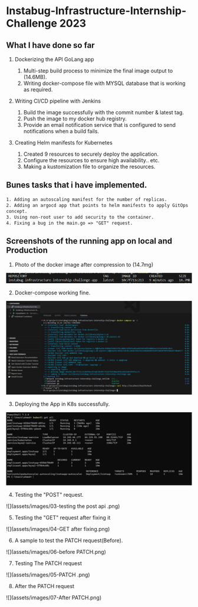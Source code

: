# Instabug-Infrastructure-Internship-Challenge 2023

## What I have done so far
1. Dockerizing the API GoLang app
    1. Multi-step build process to minimize the final image output to (14.6MB).
    3. Writing docker-compose file with MYSQL database that is working as required.

2. Writing CI/CD pipeline with Jenkins 
    1. Build the image successfully with the commit number & latest tag.
    2. Push the image to my docker hub registry.
    3. Provide an email notification service that is configured to send notifications when a build fails.

3. Creating Helm manifests for Kubernetes
    1. Created 9 resources to securely deploy the application.
    2. Configure the resources to ensure high availability.. etc.
    3. Making a kustomization file to organize the resources.


## Bunes tasks that i have implemented.
    1. Adding an autoscaling manifest for the number of replicas.
    2. Adding an argocd app that points to helm manifests to apply GitOps concept.
    3. Using non-root user to add security to the container.
    4. Fixing a bug in the main.go => "GET" request.


## Screenshots of the running app on local and Production
1. Photo of the docker image after compression to (14.7mg)

![](assets/images/00-image-size.png)

2. Docker-compose working fine.

![](assets/images/01-Docker-compose-working.png)

3. Deploying the App in K8s successfully.

![](assets/images/02-Deploying-the-app-in-k8s.png)

4. Testing the "POST" request.

![](assets/images/03-testing the post api .png)

5. Testing the "GET" request after fixing it 

![](assets/images/04-GET after fixing.png)

6. A sample to test the PATCH request(Before).

![](assets/images/06-before PATCH.png)

7. Testing The PATCH request

![](assets/images/05-PATCH .png)

8. After the PATCH request

![](assets/images/07-After PATCH.png)















